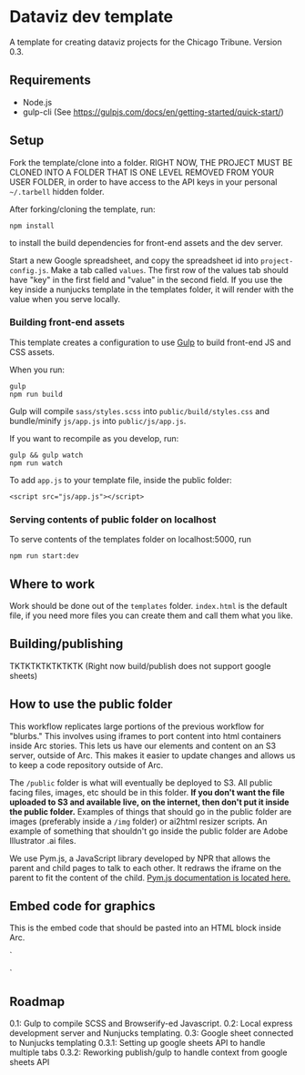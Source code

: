 # Dataviz dev template

A template for creating dataviz projects for the Chicago Tribune. Version 0.3.

## Requirements

* Node.js
* gulp-cli (See https://gulpjs.com/docs/en/getting-started/quick-start/)

## Setup

Fork the template/clone into a folder. RIGHT NOW, THE PROJECT MUST BE CLONED INTO A FOLDER THAT IS ONE LEVEL REMOVED FROM YOUR USER FOLDER, in order to have access to the API keys in your personal `~/.tarbell` hidden folder.

After forking/cloning the template, run:

    npm install

to install the build dependencies for front-end assets and the dev server.

Start a new Google spreadsheet, and copy the spreadsheet id into `project-config.js`. Make a tab called `values`. The first row of the values tab should have "key" in the first field and "value" in the second field. If you use the key inside a nunjucks template in the templates folder, it will render with the value when you serve locally.

### Building front-end assets

This template creates a configuration to use [Gulp](https://gulpjs.com/) to build front-end JS and CSS assets.

When you run:

    gulp
    npm run build

Gulp will compile `sass/styles.scss` into `public/build/styles.css` and bundle/minify `js/app.js` into `public/js/app.js`.

If you want to recompile as you develop, run:

    gulp && gulp watch
    npm run watch

To add `app.js` to your template file, inside the public folder:

    <script src="js/app.js"></script>

### Serving contents of public folder on localhost

To serve contents of the templates folder on localhost:5000, run

    npm run start:dev

## Where to work

Work should be done out of the `templates` folder. `index.html` is the default file, if you need more files you can create them and call them what you like.

## Building/publishing

TKTKTKTKTKTKTK (Right now build/publish does not support google sheets)

## How to use the public folder

This workflow replicates large portions of the previous workflow for "blurbs." This involves using iframes to port content into html containers inside Arc stories. This lets us have our elements and content on an S3 server, outside of Arc. This makes it easier to update changes and allows us to keep a code repository outside of Arc.

The `/public` folder is what will eventually be deployed to S3. All public facing files, images, etc should be in this folder. **If you don't want the file uploaded to S3 and available live, on the internet, then don't put it inside the public folder.** Examples of things that should go in the public folder are images (preferably inside a `/img` folder) or ai2html resizer scripts. An example of something that shouldn't go inside the public folder are Adobe Illustrator .ai files.

We use Pym.js, a JavaScript library developed by NPR that allows the parent and child pages to talk to each other. It redraws the iframe on the parent to fit the content of the child. [Pym.js documentation is located here.](http://blog.apps.npr.org/pym.js/)

## Embed code for graphics

This is the embed code that should be pasted into an HTML block inside Arc.

`<style> .dataviz-blurb iframe {min-width:100%; width:280px;}</style>
<div class='dataviz-blurb' id="blurb-gfx"></div>
<script src="https://pym.nprapps.org/pym.v1.min.js"></script>
<script>
    var pymParent = new pym.Parent('blurb-gfx', 'https://graphics.chicagotribune.com/SLUG/PATH', {});
</script>`

## Roadmap

0.1: Gulp to compile SCSS and Browserify-ed Javascript.
0.2: Local express development server and Nunjucks templating.
0.3: Google sheet connected to Nunjucks templating
0.3.1: Setting up google sheets API to handle multiple tabs
0.3.2: Reworking publish/gulp to handle context from google sheets API